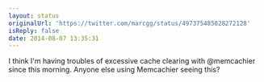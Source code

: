 ```yaml
---
layout: status
originalUrl: 'https://twitter.com/marcgg/status/497375485828272128'
isReply: false
date: 2014-08-07 13:35:31
---
```


I think I'm having troubles of excessive cache clearing with @memcachier since this morning. Anyone else using Memcachier seeing this?

